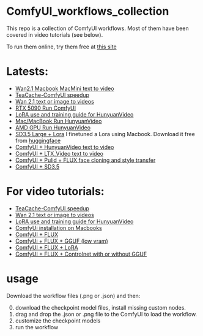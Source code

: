 # ComfyUI_workflows_collection

This repo is a collection of ComfyUI workflows. Most of them have been covered in video tutorials (see below).

To run them online, try them free at [this site](https://agireact.com)

# Latests:

* [Wan2.1 Macbook MacMini text to video](https://youtu.be/SAX-Pue7kSw) 
* [TeaCache-ComfyUI speedup](https://youtu.be/q6mZLBiKZ2M) 
* [Wan 2.1 text or image to videos](https://youtu.be/tBKd2vB4n2o)
* [RTX 5090 Run ComfyUI](https://youtu.be/WgWeDxJUoD0)
* [LoRA use and training guide for HunyuanVideo](https://youtu.be/q2g82ePnZVs)
* [Mac/MacBook Run HunyuanVideo](https://youtu.be/W6g_mCARTfM)
* [AMD GPU Run HunyuanVideo](https://youtu.be/I6jzCJIii_o)
* [SD3.5 Large + Lora](https://youtu.be/OuTEUrf4vvo) 
  I finetuned a Lora using Macbook. Download it free from [huggingface](https://huggingface.co/Ttio2/sketch_shouxin)
* [ComfyUI + HunyuanVideo text to video](https://youtu.be/R2VPQtJfTDY)
* [ComfyUI + LTX_Video text to video](https://youtu.be/A0FSyx2E5tI)
* [ComfyUI + Pulid + FLUX face cloning and style transfer](https://youtu.be/R1CKgzkOEYk)
* [ComfyUI + SD3.5](https://youtu.be/8HYVAzYRYV4)

# For video tutorials:

* [TeaCache-ComfyUI speedup](https://youtu.be/q6mZLBiKZ2M)
* [Wan 2.1 text or image to videos](https://youtu.be/tBKd2vB4n2o)
* [LoRA use and training guide for HunyuanVideo](https://youtu.be/q2g82ePnZVs)
* [ComfyUi installation on Macbooks](https://youtu.be/ZCswfm0dBYY)
* [ComfyUI + FLUX](https://youtu.be/ZCswfm0dBYY)
* [ComfyUi + FLUX + GGUF (low vram) ](https://youtu.be/9Sg9tHdTzRs)
* [ComfyUI + FLUX + LoRA](https://youtu.be/HhXPnjFE3uc)
* [ComfyUI + FLUX + Controlnet with or without GGUF](https://youtu.be/NRnU83vBkTs)

# usage

Download the workflow files (.png or .json) and then: 

0. download the checkpoint model files, install missing custom nodes.
1. drag and drop the .json or .png file to the ComfyUI to load the workflow.
2. customize the checkpoint models
3. run the workflow 

